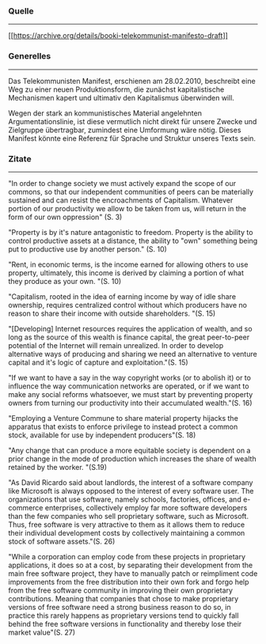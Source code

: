 <h3> Quelle </h3>
<hr>

[[https://archive.org/details/booki-telekommunist-manifesto-draft]]

<h3> Generelles </h3>
<hr>
Das Telekommunisten Manifest, erschienen am 28.02.2010, beschreibt eine Weg zu einer neuen Produktionsform, die zunächst kapitalistische Mechanismen kapert und ultimativ den Kapitalismus überwinden will. 
<p> Wegen der stark an kommunistisches Material angelehnten Argumentationslinie, ist diese vermutlich nicht direkt für unsere Zwecke und Zielgruppe übertragbar, zumindest eine Umformung wäre nötig. Dieses Manifest könnte eine Referenz für Sprache und Struktur unseres Texts sein.

<h3> Zitate </h3>
<hr>
"In order to change society we must actively expand the scope of our commons, so that our independent
communities of peers can be materially sustained and can resist the encroachments of Capitalism.
Whatever portion of our productivity we allow to be taken from us, will return in the form of our own
oppression" (S. 3)
<p>"Property is by it's nature antagonistic to freedom. Property is the ability to control productive assets at a
distance, the ability to "own" something being put to productive use by another person." (S. 10)
<p>"Rent, in economic terms,
is the income earned for allowing others to use property, ultimately, this income is derived by claiming a
portion of what they produce as your own. "(S. 10)
<p>"Capitalism, rooted in the idea of earning income by way of idle share ownership, requires centralized control
without which producers have no reason to share their income with outside shareholders. "(S. 15)
<p>"[Developing] Internet resources requires the application of wealth, and so
long as the source of this wealth is finance capital, the great peer-to-peer potential of the Internet will
remain unrealized. In order to develop alternative ways of producing and sharing we need an alternative to
venture capital and it's logic of capture and exploitation."(S. 15)
<p>"If we want to have a say in the way copyright works (or to abolish it) or to
influence the way communication networks are operated, or if we want to make any social reforms
whatsoever, we must start by preventing property owners from turning our productivity into their
accumulated wealth."(S. 16)
<p>"Employing a Venture Commune to share
material property hijacks the apparatus that exists to enforce privilege to instead protect a common stock,
available for use by independent producers"(S. 18)
<p>"Any change that can produce a more equitable society is dependent on a prior change in the mode of
production which increases the share of wealth retained by the worker. "(S.19)
<p>"As David Ricardo said about
landlords, the interest of a software company like Microsoft is always opposed to the interest of every
software user. The organizations that use software, namely schools, factories, offices, and e-commerce
enterprises, collectively employ far more software developers than the few companies who sell proprietary
software, such as Microsoft. Thus, free software is very attractive to them as it allows them to reduce their
individual development costs by collectively maintaining a common stock of software assets."(S. 26)
<p>"While a corporation can employ code from these projects in proprietary
applications, it does so at a cost, by separating their development from the main free software project, they
have to manually patch or reimpliment code improvements from the free distribution into their own fork and
forgo help from the free software community in improving their own proprietary contributions. Meaning that
companies that chose to make proprietary versions of free software need a strong business reason to do so,
in practice this rarely happens as proprietary versions tend to quickly fall behind the free software versions
in functionality and thereby lose their market value"(S. 27)
